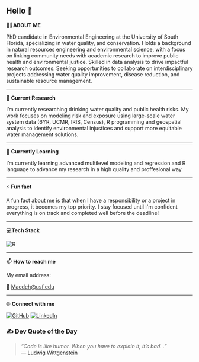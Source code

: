 ## Hello 👋
👩‍💻**ABOUT ME**

PhD candidate in Environmental Engineering at the University of South Florida, specializing in water quality, and conservation. Holds a background in natural resources engineering and environmental science, with a focus on linking community needs with academic research to improve public health and environmental justice. Skilled in data analysis to drive impactful research outcomes. Seeking opportunities to collaborate on interdisciplinary projects addressing water quality improvement, disease reduction, and sustainable resource management.

-------------------------------------------------------------------------------------------------------------------------------
🔭 **Current Research**

I’m currently researching drinking water quality and public health risks. My work focuses on modeling risk and exposure using large-scale water system data (6YR, UCMR, IRIS, Census), R programming and geospatial analysis to identify environmental injustices and support more equitable water management solutions.

-------------------------------------------------------------------------------------------------------------------------------
🌱 **Currently Learning**

I’m currently learning advanced multilevel modeling and regression and R language to advance my research in a high quality and proffesional way

-------------------------------------------------------------------------------------------------------------------------------
⚡ **Fun fact**

A fun fact about me is that when I have a responsibility or a project in progress, it becomes my top priority. I stay focused until I'm confident everything is on track and completed well before the deadline!

-------------------------------------------------------------------------------------------------------------------------------
💻**Tech Stack**

![R](https://img.shields.io/badge/-R-276DC3?style=for-the-badge&logo=r&logoColor=white)

-------------------------------------------------------------------------------------------------------------------------------
📫 **How to reach me**

My email address: 

📨 Maedeh@usf.edu

-------------------------------------------------------------------------------------------------------------------------------
🌐 **Connect with me**

[![GitHub](https://img.shields.io/badge/GitHub-black?style=for-the-badge&logo=github)](https://github.com/MaedehY)
[![LinkedIn](https://img.shields.io/badge/LinkedIn-blue?style=for-the-badge&logo=linkedin)](https://www.linkedin.com/in/maedehyazdani/)

<h3>✍️ Dev Quote of the Day</h3>

<blockquote>
  <em>“Code is like humor. When you have to explain it, it’s bad.
.”</em><br>
  — <a href="https://en.wikipedia.org/wiki/Cory House">Ludwig Wittgenstein</a>
</blockquote>

<!--
**MaedehY/MaedehY** is a ✨ _special_ ✨ repository because its `README.md` (this file) appears on your GitHub profile.

Here are some ideas to get you started:

- 🔭 I’m currently working on ...
- 🌱 I’m currently learning ...
- 👯 I’m looking to collaborate on ...
- 🤔 I’m looking for help with ...
- 💬 Ask me about ...
- 📫 How to reach me: ...
- 😄 Pronouns: ...
- ⚡ Fun fact: ...
-->
